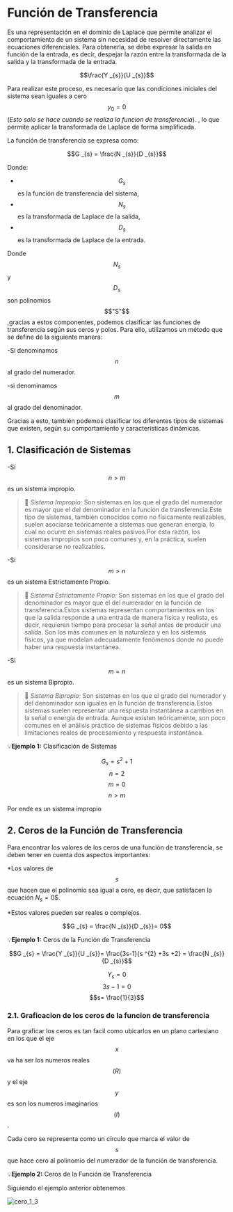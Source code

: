 # Función de Transferencia

Es una representación en el dominio de Laplace que permite analizar el comportamiento de un sistema sin necesidad de resolver directamente las ecuaciones diferenciales.
Para obtenerla, se debe expresar la salida en función de la entrada, es decir, despejar la razón entre la transformada de la salida y la transformada de la entrada.

$$\frac{Y _{s}}{U _{s}}$$

Para realizar este proceso, es necesario que las condiciones iniciales del sistema sean iguales a cero $$y _{0} = 0$$ (*Esto solo se hace cuando se realiza la funcion de transferencia*).
, lo que permite aplicar la transformada de Laplace de forma simplificada.  

La función de transferencia se expresa como:

$$G _{s} = \frac{N _{s}}{D _{s}}$$

Donde:

* $$G _{s}$$ es la función de transferencia del sistema,
* $$N _{s}$$ es la transformada de Laplace de la salida,
* $$D _{s}$$ es la transformada de Laplace de la entrada.

Donde $$N _{s}$$ y $$D _{s}$$ son polinomios $$"S"$$ ,gracias a estos componentes, podemos clasificar las funciones de transferencia según sus ceros y polos.
Para ello, utilizamos un método que se define de la siguiente manera:

-Si denominamos $$n$$ al grado del numerador. 

-si denominamos  $$m$$ al grado del denominador.

Gracias a esto, también podemos clasificar los diferentes tipos de sistemas que existen, según su comportamiento y características dinámicas.

## 1. Clasificación de Sistemas

-Si $$n>m$$ es un sistema impropio.

>🔑 *Sistema Impropio:* Son sistemas en los que el grado del numerador es mayor que el del denominador en la función de transferencia.Este tipo de sistemas, también conocidos como no físicamente realizables, suelen asociarse teóricamente a sistemas que generan energía, lo cual no ocurre en sistemas reales pasivos.Por esta razón, los sistemas impropios son poco comunes y, en la práctica, suelen considerarse no realizables.

 -Si $$m>n$$ es un sistema Estrictamente Propio.

 >🔑 *Sistema Estrictamente Propio:* Son sistemas en los que el grado del denominador es mayor que el del numerador en la función de transferencia.Estos sistemas representan comportamientos en los que la salida responde a una entrada de manera física y realista, es decir, requieren tiempo para procesar la señal antes de producir una salida.
Son los más comunes en la naturaleza y en los sistemas físicos, ya que modelan adecuadamente fenómenos donde no puede haber una respuesta instantánea.

-Si $$m=n$$ es un sistema Bipropio.

>🔑 *Sistema Bipropio:* Son sistemas en los que el grado del numerador y del denominador son iguales en la función de transferencia.Estos sistemas suelen representar una respuesta instantánea a cambios en la señal o energía de entrada.
Aunque existen teóricamente, son poco comunes en el análisis práctico de sistemas físicos debido a las limitaciones reales de procesamiento y respuesta instantánea.

💡**Ejemplo 1:**  Clasificación de Sistemas

$$G _{s} = s ^{2} + 1$$  $$n = 2$$  $$m=0$$  $$n>m$$

Por ende es un sistema impropio 


## 2. Ceros de la Función de Transferencia

Para encontrar los valores de los ceros de una función de transferencia, se deben tener en cuenta dos aspectos importantes:

*Los valores de $$s$$ que hacen que el polinomio sea igual a cero, es decir, que satisfacen la ecuación $N _{s} = 0$$.

*Estos valores pueden ser reales o complejos.

$$G _{s} = \frac{N _{s}}{D _{s}}= 0$$

💡**Ejemplo 1:**  Ceros de la Función de Transferencia

$$G _{s} = \frac{Y _{s}}{U _{s}}= \frac{3s-1}{s ^{2} +3s +2} = \frac{N _{s}}{D _{s}}$$

$$Y _{s}= 0$$ $$3s-1=0$$ $$s= \frac{1}{3}$$

### 2.1. Graficacion de los ceros de la funcion de transferencia 

Para graficar los ceros es tan facil como ubicarlos en un plano cartesiano en los que el eje $$x$$ va ha ser los numeros reales $$(R)$$ y el eje $$y$$ es son los numeros imaginarios $$(I)$$.

Cada cero se representa como un círculo que marca el valor de $$s$$ que hace cero al polinomio del numerador de la función de transferencia.

💡**Ejemplo 2:**  Ceros de la Función de Transferencia

Siguiendo el ejemplo anterior obtenemos 

![cero_1_3](https://github.com/user-attachments/assets/2a68b3d2-50df-4c08-b43f-a139bd9e7b4b)



